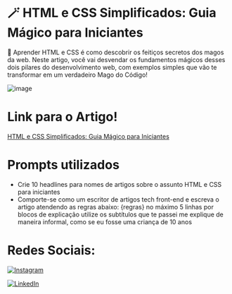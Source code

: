 # 🪄 HTML e CSS Simplificados: Guia Mágico para Iniciantes

📓 Aprender HTML e CSS é como descobrir os feitiços secretos dos magos da web. Neste artigo, você vai desvendar os fundamentos mágicos desses dois pilares do desenvolvimento web, com exemplos simples que vão te transformar em um verdadeiro Mago do Código!

![image](https://github.com/user-attachments/assets/e271240a-a6ae-4354-9dcf-8f9f5ced0c6b)

# Link para o Artigo!

[HTML e CSS Simplificados: Guia Mágico para Iniciantes](https://web.dio.me/articles/html-e-css-simplificados-guia-essencial-para-iniciantes?back=%2Farticles&page=1&order=oldest)

# Prompts utilizados 

- Crie 10 headlines para nomes de artigos sobre o assunto HTML e CSS para iniciantes
- Comporte-se como um escritor de artigos tech front-end e escreva o artigo atendendo as regras abaixo:
  {regras}
   no máximo 5 linhas por blocos de explicação
   utilize os subtítulos que te passei 
   me explique de maneira informal, como se eu fosse uma criança de 10 anos 

<h1>Redes Sociais:</h1>

[![Instagram](https://img.shields.io/badge/-Instagram-%23E4405F?style=for-the-badge&logo=instagram&logoColor=white)](https://www.instagram.com/theushenriix) 

[![LinkedIn](https://img.shields.io/badge/LinkedIn-0077B5?style=for-the-badge&logo=linkedin&logoColor=white)](https://www.linkedin.com/in/matheus-henrique-batista-da-silva-56b6392b5)

